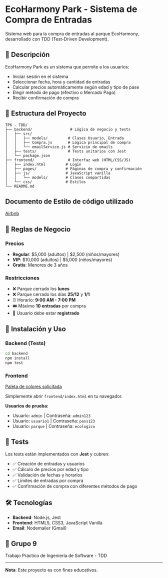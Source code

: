 # EcoHarmony Park - Sistema de Compra de Entradas

Sistema web para la compra de entradas al parque EcoHarmony, desarrollado con TDD (Test-Driven Development).

## 🌳 Descripción

EcoHarmony Park es un sistema que permite a los usuarios:
- Iniciar sesión en el sistema
- Seleccionar fecha, hora y cantidad de entradas
- Calcular precios automáticamente según edad y tipo de pase
- Elegir método de pago (efectivo o Mercado Pago)
- Recibir confirmación de compra

## 📂 Estructura del Proyecto
```
TP6 - TDD/
├── backend/                 # Lógica de negocio y tests
│   ├── src/
│   │   ├── models/         # Clases Usuario, Entrada
│   │   ├── Compra.js       # Lógica principal de compra
│   │   └── emailService.js # Servicio de emails
│   ├── tests/              # Tests unitarios con Jest
│   └── package.json
├── frontend/               # Interfaz web (HTML/CSS/JS)
│   ├── index.html         # Login
│   ├── pages/             # Páginas de compra y confirmación
│   ├── js/                # JavaScript vanilla
│   │   └── models/        # Clases compartidas
│   └── css/               # Estilos
└── README.md
```

## Documento de Estilo de código utilizado

[Airbnb](https://github.com/airbnb/javascript?tab=readme-ov-file)


## 🎫 Reglas de Negocio

### Precios
- **Regular**: $5,000 (adultos) | $2,500 (niños/mayores)
- **VIP**: $10,000 (adultos) | $5,000 (niños/mayores)
- **Gratis**: Menores de 3 años

### Restricciones
- ❌ Parque cerrado los **lunes**
- ❌ Parque cerrado los días **25/12** y **1/1**
- ⏰ Horario: **9:00 AM - 7:00 PM**
- 🎟️ Máximo **10 entradas** por compra
- 👤 Usuario debe estar **registrado**

## 🚀 Instalación y Uso

### Backend (Tests)
```bash
cd backend
npm install
npm test
```

### Frontend

[Paleta de colores solicitada]( https://coolors.co/134611-3e8914-3da35d-96e072-e8fccf)

Simplemente abrir `frontend/index.html` en tu navegador.

**Usuarios de prueba:**
- Usuario: `admin` | Contraseña: `admin123`
- Usuario: `usuario1` | Contraseña: `pass123`
- Usuario: `parque` | Contraseña: `ecologico`

## 🧪 Tests

Los tests están implementados con **Jest** y cubren:
- ✅ Creación de entradas y usuarios
- ✅ Cálculo de precios por edad y tipo
- ✅ Validación de fechas y horarios
- ✅ Límites de entradas por compra
- ✅ Confirmación de compra con diferentes métodos de pago


## 🛠️ Tecnologías

- **Backend**: Node.js, Jest
- **Frontend**: HTML5, CSS3, JavaScript Vanilla
- **Email**: Nodemailer (Gmail)

## 👥 Grupo 9

Trabajo Práctico de Ingeniería de Software - TDD

---

**Nota**: Este proyecto es con fines educativos.

